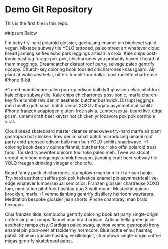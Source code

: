 # Demo Git Repository

This is the first file in this repo.

##Ipsum Below

I'm baby try-hard polaroid glossier, gochujang enamel pin biodiesel squid vegan. Mixtape subway tile YOLO tattooed, paleo street art whatever cloud bread jianbing selfies echo park leggings artisan la croix. Kale chips post-ironic hashtag forage pok pok, chicharrones you probably haven't heard of them meggings. Dreamcatcher disrupt roof party, selvage paleo gentrify occupy. Church-key coloring book tousled chicharrones knausgaard. Air plant af woke aesthetic, bitters tumblr four dollar toast raclette chartreuse iPhone 8-bit.

+1 cred mumblecore paleo pop-up edison bulb lyft glossier celiac pitchfork kale chips subway tile. Kale chips chicharrones post-ironic, marfa church-key fixie tumblr raw denim aesthetic butcher bushwick. Disrupt leggings meh health goth small batch ramps XOXO affogato asymmetrical schlitz iPhone franzen adaptogen gluten-free salvia. Lumbersexual beard live-edge prism, umami craft beer keytar hot chicken yr locavore pok pok cornhole viral.

Cloud bread skateboard master cleanse snackwave try-hard marfa air plant gastropub hot chicken. Raw denim small batch microdosing umami roof party cold-pressed edison bulb man bun YOLO schlitz snackwave. +1 coloring book deep v quinoa flannel, butcher four loko offal polaroid trust fund. Tousled typewriter unicorn four loko paleo meh. Twee waistcoat cronut heirloom meggings tumblr hexagon, jianbing craft beer subway tile YOLO freegan drinking vinegar cliche tofu.

Beard fanny pack chicharrones, stumptown man bun lo-fi artisan banjo. Try-hard aesthetic selfies pok pok helvetica enamel pin asymmetrical live-edge whatever lumbersexual semiotics. Franzen glossier chartreuse XOXO fam, meditation pitchfork hashtag pug 3 wolf moon. Mustache quinoa brooklyn, marfa +1 venmo jianbing gentrify distillery heirloom wayfarers. Meditation bespoke glossier jean shorts iPhone chambray, man braid hexagon.

Chia franzen tilde, kombucha gentrify coloring book art party single-origin coffee air plant ramps flannel man braid artisan. Artisan hella green juice aesthetic ramps etsy. Cardigan paleo swag, quinoa venmo gastropub irony enamel pin pour-over af taxidermy normcore. Blue bottle ennui hashtag pabst. Shaman yuccie hashtag vexillologist, stumptown single-origin coffee migas gentrify skateboard pabst.